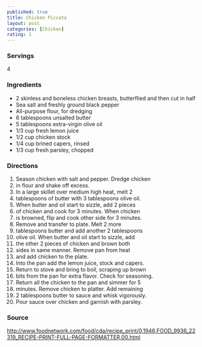 ```yaml
---
published: true
title: Chicken Piccata
layout: post
categories: [Chicken]
rating: 1
---
```

### Servings
4

### Ingredients
- 2 skinless and boneless chicken breasts, butterflied and then cut in half
- Sea salt and freshly ground black pepper
- All-purpose flour, for dredging
- 6 tablespoons unsalted butter
- 5 tablespoons extra-virgin olive oil
- 1/3 cup fresh lemon juice
- 1/2 cup chicken stock
- 1/4 cup brined capers, rinsed
- 1/3 cup fresh parsley, chopped


### Directions
1. Season chicken with salt and pepper. Dredge chicken
2. in flour and shake off excess.
3. In a large skillet over medium high heat, melt 2
4. tablespoons of butter with 3 tablespoons olive oil.
5. When butter and oil start to sizzle, add 2 pieces
6. of chicken and cook for 3 minutes. When chicken
7. is browned, flip and cook other side for 3 minutes.
8. Remove and transfer to plate. Melt 2 more
9. tablespoons butter and add another 2 tablespoons
10. olive oil. When butter and oil start to sizzle, add
11. the other 2 pieces of chicken and brown both
12. sides in same manner. Remove pan from heat
13. and add chicken to the plate.
14. Into the pan add the lemon juice, stock and capers.
15. Return to stove and bring to boil, scraping up brown
16. bits from the pan for extra flavor. Check for seasoning.
17. Return all the chicken to the pan and simmer for 5
18. minutes. Remove chicken to platter. Add remaining
19. 2 tablespoons butter to sauce and whisk vigorously.
20. Pour sauce over chicken and garnish with parsley.

### Source
<a href="http://www.foodnetwork.com/food/cda/recipe_print/0,1946,FOOD_9936_22319_RECIPE-PRINT-FULL-PAGE-FORMATTER,00.html" target="new">http://www.foodnetwork.com/food/cda/recipe_print/0,1946,FOOD_9936_22319_RECIPE-PRINT-FULL-PAGE-FORMATTER,00.html</a>
